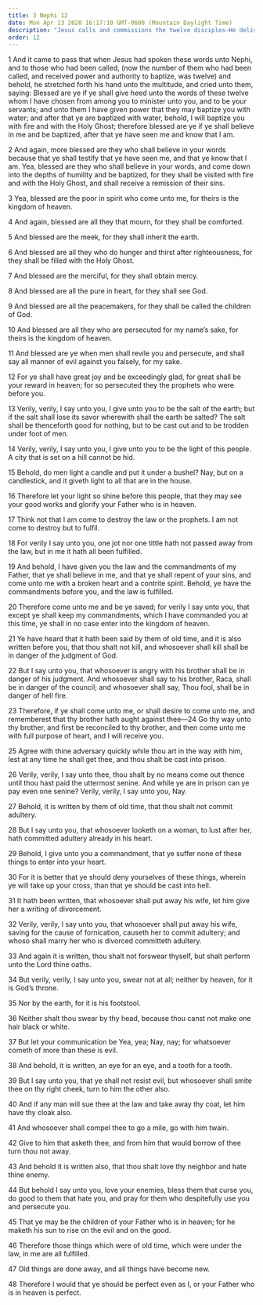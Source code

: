 ```yaml
---
title: 3 Nephi 12
date: Mon Apr 13 2020 16:17:10 GMT-0600 (Mountain Daylight Time)
description: "Jesus calls and commissions the twelve disciples—He delivers to the Nephites a discourse similar to the Sermon on the Mount—He speaks the Beatitudes—His teachings transcend and take precedence over the law of Moses—Men are commanded to be perfect even as He and His Father are perfect—Compare Matthew 5. About A.D. 34."
order: 12
---
```


1 And it came to pass that when Jesus had spoken these words unto Nephi, and to those who had been called, (now the number of them who had been called, and received power and authority to baptize, was twelve) and behold, he stretched forth his hand unto the multitude, and cried unto them, saying: Blessed are ye if ye shall give heed unto the words of these twelve whom I have chosen from among you to minister unto you, and to be your servants; and unto them I have given power that they may baptize you with water; and after that ye are baptized with water, behold, I will baptize you with fire and with the Holy Ghost; therefore blessed are ye if ye shall believe in me and be baptized, after that ye have seen me and know that I am.

2 And again, more blessed are they who shall believe in your words because that ye shall testify that ye have seen me, and that ye know that I am. Yea, blessed are they who shall believe in your words, and come down into the depths of humility and be baptized, for they shall be visited with fire and with the Holy Ghost, and shall receive a remission of their sins.

3 Yea, blessed are the poor in spirit who come unto me, for theirs is the kingdom of heaven.

4 And again, blessed are all they that mourn, for they shall be comforted.

5 And blessed are the meek, for they shall inherit the earth.

6 And blessed are all they who do hunger and thirst after righteousness, for they shall be filled with the Holy Ghost.

7 And blessed are the merciful, for they shall obtain mercy.

8 And blessed are all the pure in heart, for they shall see God.

9 And blessed are all the peacemakers, for they shall be called the children of God.

10 And blessed are all they who are persecuted for my name’s sake, for theirs is the kingdom of heaven.

11 And blessed are ye when men shall revile you and persecute, and shall say all manner of evil against you falsely, for my sake.

12 For ye shall have great joy and be exceedingly glad, for great shall be your reward in heaven; for so persecuted they the prophets who were before you.

13 Verily, verily, I say unto you, I give unto you to be the salt of the earth; but if the salt shall lose its savor wherewith shall the earth be salted? The salt shall be thenceforth good for nothing, but to be cast out and to be trodden under foot of men.

14 Verily, verily, I say unto you, I give unto you to be the light of this people. A city that is set on a hill cannot be hid.

15 Behold, do men light a candle and put it under a bushel? Nay, but on a candlestick, and it giveth light to all that are in the house.

16 Therefore let your light so shine before this people, that they may see your good works and glorify your Father who is in heaven.

17 Think not that I am come to destroy the law or the prophets. I am not come to destroy but to fulfil.

18 For verily I say unto you, one jot nor one tittle hath not passed away from the law, but in me it hath all been fulfilled.

19 And behold, I have given you the law and the commandments of my Father, that ye shall believe in me, and that ye shall repent of your sins, and come unto me with a broken heart and a contrite spirit. Behold, ye have the commandments before you, and the law is fulfilled.

20 Therefore come unto me and be ye saved; for verily I say unto you, that except ye shall keep my commandments, which I have commanded you at this time, ye shall in no case enter into the kingdom of heaven.

21 Ye have heard that it hath been said by them of old time, and it is also written before you, that thou shalt not kill, and whosoever shall kill shall be in danger of the judgment of God.

22 But I say unto you, that whosoever is angry with his brother shall be in danger of his judgment. And whosoever shall say to his brother, Raca, shall be in danger of the council; and whosoever shall say, Thou fool, shall be in danger of hell fire.

23 Therefore, if ye shall come unto me, or shall desire to come unto me, and rememberest that thy brother hath aught against thee—24 Go thy way unto thy brother, and first be reconciled to thy brother, and then come unto me with full purpose of heart, and I will receive you.

25 Agree with thine adversary quickly while thou art in the way with him, lest at any time he shall get thee, and thou shalt be cast into prison.

26 Verily, verily, I say unto thee, thou shalt by no means come out thence until thou hast paid the uttermost senine. And while ye are in prison can ye pay even one senine? Verily, verily, I say unto you, Nay.

27 Behold, it is written by them of old time, that thou shalt not commit adultery.

28 But I say unto you, that whosoever looketh on a woman, to lust after her, hath committed adultery already in his heart.

29 Behold, I give unto you a commandment, that ye suffer none of these things to enter into your heart.

30 For it is better that ye should deny yourselves of these things, wherein ye will take up your cross, than that ye should be cast into hell.

31 It hath been written, that whosoever shall put away his wife, let him give her a writing of divorcement.

32 Verily, verily, I say unto you, that whosoever shall put away his wife, saving for the cause of fornication, causeth her to commit adultery; and whoso shall marry her who is divorced committeth adultery.

33 And again it is written, thou shalt not forswear thyself, but shalt perform unto the Lord thine oaths.

34 But verily, verily, I say unto you, swear not at all; neither by heaven, for it is God’s throne.

35 Nor by the earth, for it is his footstool.

36 Neither shalt thou swear by thy head, because thou canst not make one hair black or white.

37 But let your communication be Yea, yea; Nay, nay; for whatsoever cometh of more than these is evil.

38 And behold, it is written, an eye for an eye, and a tooth for a tooth.

39 But I say unto you, that ye shall not resist evil, but whosoever shall smite thee on thy right cheek, turn to him the other also.

40 And if any man will sue thee at the law and take away thy coat, let him have thy cloak also.

41 And whosoever shall compel thee to go a mile, go with him twain.

42 Give to him that asketh thee, and from him that would borrow of thee turn thou not away.

43 And behold it is written also, that thou shalt love thy neighbor and hate thine enemy.

44 But behold I say unto you, love your enemies, bless them that curse you, do good to them that hate you, and pray for them who despitefully use you and persecute you.

45 That ye may be the children of your Father who is in heaven; for he maketh his sun to rise on the evil and on the good.

46 Therefore those things which were of old time, which were under the law, in me are all fulfilled.

47 Old things are done away, and all things have become new.

48 Therefore I would that ye should be perfect even as I, or your Father who is in heaven is perfect.
